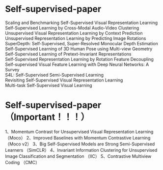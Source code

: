 # Self-supervised-paper

Scaling and Benchmarking Self-Supervised Visual Representation Learning  
Self-Supervised Learning by Cross-Modal Audio-Video Clustering  
Unsupervised Visual Representation Learning by Context Prediction  
Unsupervised Representation Learning by Predicting Image Rotations  
SuperDepth: Self-Supervised, Super-Resolved Monocular Depth Estimation  
Self-Supervised Learning of 3D Human Pose using Multi-view Geometry  
Self-Supervised Learning of Pretext-Invariant Representations  
Self-Supervised Representation Learning by Rotation Feature Decoupling  
Self-supervised Visual Feature Learning with Deep Neural Networks: A Survey  
S4L: Self-Supervised Semi-Supervised Learning  
Revisiting Self-Supervised Visual Representation Learning  
Multi-task Self-Supervised Visual Learning  

# Self-supervised-paper（Important！！！）
1、Momentum Contrast for Unsupervised Visual Representation Learning （Moco）
2、Improved Baselines with Momentum Contrastive Learning （Moco v2）
3、Big Self-Supervised Models are Strong Semi-Supervised Learners （SimCLR）
4、Invariant Information Clustering for Unsupervised Image Classification and Segmentation （IIC）
5、Contrastive Multiview Coding （CMC）

